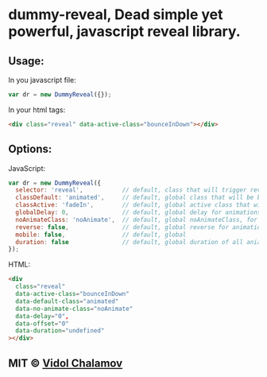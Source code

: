 # dummy-reveal, Dead simple yet powerful, javascript reveal library.

## Usage:

In you javascript file:

```javascript
var dr = new DummyReveal({});
```

In your html tags:

```html
<div class="reveal" data-active-class="bounceInDown"></div>
```

## Options:

JavaScript:

```javascript
var dr = new DummyReveal({
  selector: 'reveal',           // default, class that will trigger reveal animation
  classDefault: 'animated',     // default, global class that will be base for all elements withoud data default class
  classActive: 'fadeIn',        // default, global active class that will be added to all elements without data active class
  globalDelay: 0,               // default, global delay for animations that will be added to all elements without data delay
  noAnimateClass: 'noAnimate',  // default, global noAnimateClass, for initial value before element is active 
  reverse: false,               // default, global reverse for animations that will be added to all elements without data reverse
  mobile: false,                // default, global 
  duration: false               // default, global duration of all aniamtions
});
```

HTML:

```html
<div 
  class="reveal" 
  data-active-class="bounceInDown"
  data-default-class="animated"
  data-no-animate-class="noAnimate"
  data-delay="0",
  data-offset="0"
  data-duration="undefined"
></div>
```
## MIT © [Vidol Chalamov](https://twitter.com/vidol1ch)
